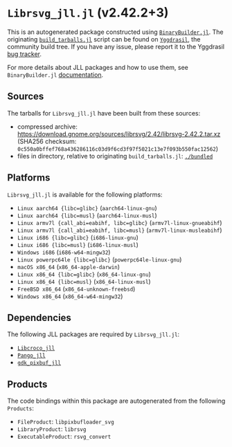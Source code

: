 # `Librsvg_jll.jl` (v2.42.2+3)

This is an autogenerated package constructed using [`BinaryBuilder.jl`](https://github.com/JuliaPackaging/BinaryBuilder.jl). The originating [`build_tarballs.jl`](https://github.com/JuliaPackaging/Yggdrasil/blob/af8fb246ef94f8975eb37d702be4af3d22697d3e/L/Librsvg/build_tarballs.jl) script can be found on [`Yggdrasil`](https://github.com/JuliaPackaging/Yggdrasil/), the community build tree.  If you have any issue, please report it to the Yggdrasil [bug tracker](https://github.com/JuliaPackaging/Yggdrasil/issues).

For more details about JLL packages and how to use them, see `BinaryBuilder.jl` [documentation](https://juliapackaging.github.io/BinaryBuilder.jl/dev/jll/).

## Sources

The tarballs for `Librsvg_jll.jl` have been built from these sources:

* compressed archive: https://download.gnome.org/sources/librsvg/2.42/librsvg-2.42.2.tar.xz (SHA256 checksum: `0c550a0bffef768a436286116c03d9f6cd3f97f5021c13e7f093b550fac12562`)
* files in directory, relative to originating `build_tarballs.jl`: [`./bundled`](https://github.com/JuliaPackaging/Yggdrasil/tree/af8fb246ef94f8975eb37d702be4af3d22697d3e/L/Librsvg/bundled)

## Platforms

`Librsvg_jll.jl` is available for the following platforms:

* `Linux aarch64 {libc=glibc}` (`aarch64-linux-gnu`)
* `Linux aarch64 {libc=musl}` (`aarch64-linux-musl`)
* `Linux armv7l {call_abi=eabihf, libc=glibc}` (`armv7l-linux-gnueabihf`)
* `Linux armv7l {call_abi=eabihf, libc=musl}` (`armv7l-linux-musleabihf`)
* `Linux i686 {libc=glibc}` (`i686-linux-gnu`)
* `Linux i686 {libc=musl}` (`i686-linux-musl`)
* `Windows i686` (`i686-w64-mingw32`)
* `Linux powerpc64le {libc=glibc}` (`powerpc64le-linux-gnu`)
* `macOS x86_64` (`x86_64-apple-darwin`)
* `Linux x86_64 {libc=glibc}` (`x86_64-linux-gnu`)
* `Linux x86_64 {libc=musl}` (`x86_64-linux-musl`)
* `FreeBSD x86_64` (`x86_64-unknown-freebsd`)
* `Windows x86_64` (`x86_64-w64-mingw32`)

## Dependencies

The following JLL packages are required by `Librsvg_jll.jl`:

* [`Libcroco_jll`](https://github.com/JuliaBinaryWrappers/Libcroco_jll.jl)
* [`Pango_jll`](https://github.com/JuliaBinaryWrappers/Pango_jll.jl)
* [`gdk_pixbuf_jll`](https://github.com/JuliaBinaryWrappers/gdk_pixbuf_jll.jl)

## Products

The code bindings within this package are autogenerated from the following `Products`:

* `FileProduct`: `libpixbufloader_svg`
* `LibraryProduct`: `librsvg`
* `ExecutableProduct`: `rsvg_convert`
